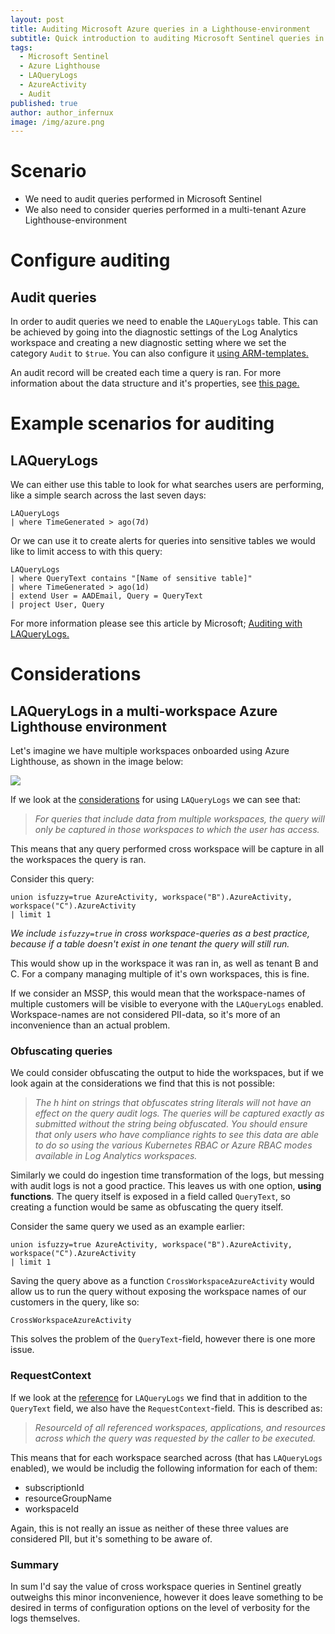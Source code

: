 ```yaml
---
layout: post
title: Auditing Microsoft Azure queries in a Lighthouse-environment
subtitle: Quick introduction to auditing Microsoft Sentinel queries in a cross-tenant scenario - and some things to be aware of. 
tags:
  - Microsoft Sentinel
  - Azure Lighthouse
  - LAQueryLogs
  - AzureActivity
  - Audit
published: true
author: author_infernux
image: /img/azure.png
---
```


# Scenario

- We need to audit queries performed in Microsoft Sentinel
- We also need to consider queries performed in a multi-tenant Azure Lighthouse-environment

# Configure auditing

## Audit queries

In order to audit queries we need to enable the `LAQueryLogs` table. 
This can be achieved by going into the diagnostic settings of the Log Analytics workspace and creating a new diagnostic setting where we set the category `Audit` to `$true`.
You can also configure it [using ARM-templates.](https://docs.microsoft.com/en-us/azure/azure-monitor/essentials/resource-manager-diagnostic-settings?tabs=json#diagnostic-setting-for-log-analytics-workspace)

An audit record will be created each time a query is ran. For more information about the data structure and it's properties, see [this page.](https://docs.microsoft.com/en-us/azure/azure-monitor/logs/query-audit#audit-data)


# Example scenarios for auditing

## LAQueryLogs

We can either use this table to look for what searches users are performing, like a simple search across the last seven days:

```kql
LAQueryLogs
| where TimeGenerated > ago(7d)
```

Or we can use it to create alerts for queries into sensitive tables we would like to limit access to with this query:
```kql
LAQueryLogs
| where QueryText contains "[Name of sensitive table]"
| where TimeGenerated > ago(1d)
| extend User = AADEmail, Query = QueryText
| project User, Query
```

For more information please see this article by Microsoft; [Auditing with LAQueryLogs.](https://docs.microsoft.com/en-us/azure/sentinel/audit-sentinel-data#auditing-with-laquerylogs)

# Considerations

## LAQueryLogs in a multi-workspace Azure Lighthouse environment

Let's imagine we have multiple workspaces onboarded using Azure Lighthouse, as shown in the image below:

![](https://docs.microsoft.com/en-us/azure/sentinel/media/extend-sentinel-across-workspaces-tenants/cross-workspace-architecture.png)

If we look at the [considerations](https://docs.microsoft.com/en-us/azure/azure-monitor/logs/query-audit#considerations) for using `LAQueryLogs` we can see that:

> *For queries that include data from multiple workspaces, the query will only be captured in those workspaces to which the user has access.*

This means that any query performed cross workspace will be capture in all the workspaces the query is ran. 

Consider this query:
```kql
union isfuzzy=true AzureActivity, workspace("B").AzureActivity, workspace("C").AzureActivity
| limit 1
```

*We include `isfuzzy=true` in cross workspace-queries as a best practice, because if a table doesn't exist in one tenant the query will still run.* 

This would show up in the workspace it was ran in, as well as tenant B and C. For a company managing multiple of it's own workspaces, this is fine. 

If we consider an MSSP, this would mean that the workspace-names of multiple customers will be visible to everyone with the `LAQueryLogs` enabled. Workspace-names are not considered PII-data, so it's more of an inconvenience than an actual problem.

### Obfuscating queries

We could consider obfuscating the output to hide the workspaces, but if we look again at the considerations we find that this is not possible:

> *The h hint on strings that obfuscates string literals will not have an effect on the query audit logs. The queries will be captured exactly as submitted without the string being obfuscated. You should ensure that only users who have compliance rights to see this data are able to do so using the various Kubernetes RBAC or Azure RBAC modes available in Log Analytics workspaces.*

Similarly we could do ingestion time transformation of the logs, but messing with audit logs is not a good practice. This leaves us with one option, **using functions**. The query itself is exposed in a field called `QueryText`, so creating a function would be same as obfuscating the query itself.

Consider the same query we used as an example earlier:
```kql
union isfuzzy=true AzureActivity, workspace("B").AzureActivity, workspace("C").AzureActivity
| limit 1
```

Saving the query above as a function `CrossWorkspaceAzureActivity` would allow us to run the query without exposing the workspace names of our customers in the query, like so:

```kql
CrossWorkspaceAzureActivity
```

This solves the problem of the `QueryText`-field, however there is one more issue. 

### RequestContext

If we look at the [reference](https://docs.microsoft.com/en-us/azure/azure-monitor/reference/tables/laquerylogs) for `LAQueryLogs` we find that in addition to the `QueryText` field, we also have the `RequestContext`-field. This is described as:

> *ResourceId of all referenced workspaces, applications, and resources across which the query was requested by the caller to be executed.*

This means that for each workspace searched across (that has `LAQueryLogs` enabled), we would be includig the following information for each of them:
- subscriptionId
- resourceGroupName
- workspaceId

Again, this is not really an issue as neither of these three values are considered PII, but it's something to be aware of.

### Summary

In sum I'd say the value of cross workspace queries in Sentinel greatly outweighs this minor inconvenience, however it does leave something to be desired in terms of configuration options on the level of verbosity for the logs themselves. 


